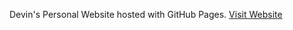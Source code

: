 Devin's Personal Website hosted with GitHub Pages.
[Visit Website](https://suprcharg3d.github.io/personalwebsite/home.html)
